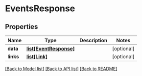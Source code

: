# EventsResponse

## Properties
Name | Type | Description | Notes
------------ | ------------- | ------------- | -------------
**data** | [**list[EventResponse]**](EventResponse.md) |  | [optional] 
**links** | [**list[Link]**](Link.md) |  | [optional] 

[[Back to Model list]](../README.md#documentation-for-models) [[Back to API list]](../README.md#documentation-for-api-endpoints) [[Back to README]](../README.md)


